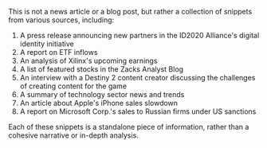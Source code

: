 This is not a news article or a blog post, but rather a collection of snippets from various sources, including:

1. A press release announcing new partners in the ID2020 Alliance's digital identity initiative
2. A report on ETF inflows
3. An analysis of Xilinx's upcoming earnings
4. A list of featured stocks in the Zacks Analyst Blog
5. An interview with a Destiny 2 content creator discussing the challenges of creating content for the game
6. A summary of technology sector news and trends
7. An article about Apple's iPhone sales slowdown
8. A report on Microsoft Corp.'s sales to Russian firms under US sanctions

Each of these snippets is a standalone piece of information, rather than a cohesive narrative or in-depth analysis.